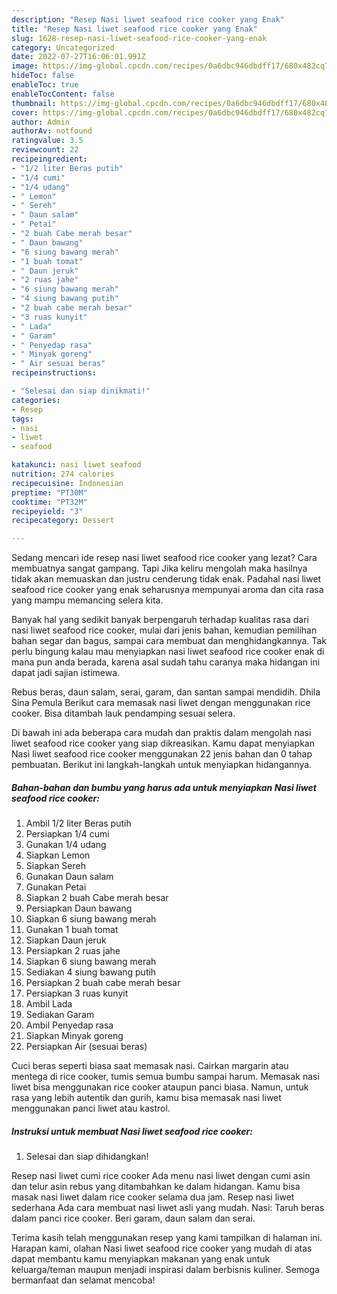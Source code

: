 ```yaml
---
description: "Resep Nasi liwet seafood rice cooker yang Enak"
title: "Resep Nasi liwet seafood rice cooker yang Enak"
slug: 1628-resep-nasi-liwet-seafood-rice-cooker-yang-enak
category: Uncategorized
date: 2022-07-27T16:06:01.991Z
image: https://img-global.cpcdn.com/recipes/0a6dbc946dbdff17/680x482cq70/nasi-liwet-seafood-rice-cooker-foto-resep-utama.jpg
hideToc: false
enableToc: true
enableTocContent: false
thumbnail: https://img-global.cpcdn.com/recipes/0a6dbc946dbdff17/680x482cq70/nasi-liwet-seafood-rice-cooker-foto-resep-utama.jpg
cover: https://img-global.cpcdn.com/recipes/0a6dbc946dbdff17/680x482cq70/nasi-liwet-seafood-rice-cooker-foto-resep-utama.jpg
author: Admin
authorAv: notfound
ratingvalue: 3.5
reviewcount: 22
recipeingredient:
- "1/2 liter Beras putih"
- "1/4 cumi"
- "1/4 udang"
- " Lemon"
- " Sereh"
- " Daun salam"
- " Petai"
- "2 buah Cabe merah besar"
- " Daun bawang"
- "6 siung bawang merah"
- "1 buah tomat"
- " Daun jeruk"
- "2 ruas jahe"
- "6 siung bawang merah"
- "4 siung bawang putih"
- "2 buah cabe merah besar"
- "3 ruas kunyit"
- " Lada"
- " Garam"
- " Penyedap rasa"
- " Minyak goreng"
- " Air sesuai beras"
recipeinstructions:

- "Selesai dan siap dinikmati!"
categories:
- Resep
tags:
- nasi
- liwet
- seafood

katakunci: nasi liwet seafood 
nutrition: 274 calories
recipecuisine: Indonesian
preptime: "PT30M"
cooktime: "PT32M"
recipeyield: "3"
recipecategory: Dessert

---
```



Sedang mencari ide resep nasi liwet seafood rice cooker yang lezat? Cara membuatnya sangat gampang. Tapi Jika keliru mengolah maka hasilnya tidak akan memuaskan dan justru cenderung tidak enak. Padahal nasi liwet seafood rice cooker yang enak seharusnya mempunyai aroma dan cita rasa yang mampu memancing selera kita.


Banyak hal yang sedikit banyak berpengaruh terhadap kualitas rasa dari nasi liwet seafood rice cooker, mulai dari jenis bahan, kemudian pemilihan bahan segar dan bagus, sampai cara membuat dan menghidangkannya. Tak perlu bingung kalau mau menyiapkan nasi liwet seafood rice cooker enak di mana pun anda berada, karena asal sudah tahu caranya maka hidangan ini dapat jadi sajian istimewa.

Rebus beras, daun salam, serai, garam, dan santan sampai mendidih. Dhila Sina Pemula Berikut cara memasak nasi liwet dengan menggunakan rice cooker. Bisa ditambah lauk pendamping sesuai selera.


Di bawah ini ada beberapa cara mudah dan praktis dalam mengolah nasi liwet seafood rice cooker yang siap dikreasikan. Kamu dapat menyiapkan Nasi liwet seafood rice cooker menggunakan 22 jenis bahan dan 0 tahap pembuatan. Berikut ini langkah-langkah untuk menyiapkan hidangannya.

<!--inarticleads1-->

##### Bahan-bahan dan bumbu yang harus ada untuk menyiapkan Nasi liwet seafood rice cooker:

1. Ambil 1/2 liter Beras putih
1. Persiapkan 1/4 cumi
1. Gunakan 1/4 udang
1. Siapkan  Lemon
1. Siapkan  Sereh
1. Gunakan  Daun salam
1. Gunakan  Petai
1. Siapkan 2 buah Cabe merah besar
1. Persiapkan  Daun bawang
1. Siapkan 6 siung bawang merah
1. Gunakan 1 buah tomat
1. Siapkan  Daun jeruk
1. Persiapkan 2 ruas jahe
1. Siapkan 6 siung bawang merah
1. Sediakan 4 siung bawang putih
1. Persiapkan 2 buah cabe merah besar
1. Persiapkan 3 ruas kunyit
1. Ambil  Lada
1. Sediakan  Garam
1. Ambil  Penyedap rasa
1. Siapkan  Minyak goreng
1. Persiapkan  Air (sesuai beras)


Cuci beras seperti biasa saat memasak nasi. Cairkan margarin atau mentega di rice cooker, tumis semua bumbu sampai harum. Memasak nasi liwet bisa menggunakan rice cooker ataupun panci biasa. Namun, untuk rasa yang lebih autentik dan gurih, kamu bisa memasak nasi liwet menggunakan panci liwet atau kastrol. 

<!--inarticleads2-->

##### Instruksi untuk membuat Nasi liwet seafood rice cooker:


1. Selesai dan siap dihidangkan!

Resep nasi liwet cumi rice cooker Ada menu nasi liwet dengan cumi asin dan telur asin rebus yang ditambahkan ke dalam hidangan. Kamu bisa masak nasi liwet dalam rice cooker selama dua jam. Resep nasi liwet sederhana Ada cara membuat nasi liwet asli yang mudah. Nasi: Taruh beras dalam panci rice cooker. Beri garam, daun salam dan serai. 

Terima kasih telah menggunakan resep yang kami tampilkan di halaman ini. Harapan kami, olahan Nasi liwet seafood rice cooker yang mudah di atas dapat membantu kamu menyiapkan makanan yang enak untuk keluarga/teman maupun menjadi inspirasi dalam berbisnis kuliner. Semoga bermanfaat dan selamat mencoba!
